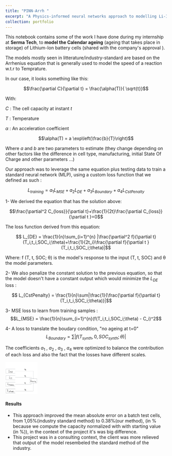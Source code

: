 ```yaml
---
title: "PINN-Arrh "
excerpt: "A Physics-informed neural networks approach to modelling Li-Ion calendar ageing <br/><img src='/images/PINN_arrh/soc_PINN.png' style='height: 100px; width:100px;'>"
collection: portfolio
---
```



This notebook contains some of the work I have done during my internship at **Serma Tech**, to **model the Calendar ageing** (ageing that takes place in storage) of Lithium-Ion  battery cells (shared with the company's approval ).

The models mostly seen in litterature/industry-standard are based on the Arrhenius equation that is generally used to model the speed of a reaction w.t.r to Temprature.

In our case, it looks something like this:

$$\frac{\partial C}{\partial t} = \frac{\alpha(T)}{ \sqrt{t}}$$

With:

$C$ : The cell capacity at instant $t$

$T$ : Temperature

$\alpha$ : An acceleration coefficient

$$\alpha(T) = a \exp\left(\frac{b}{T}\right)$$

  
Where $a$ and $b$ are two parameters to estimate (they change depending on other factors like the difference in cell type, manufacturing, initial State Of Charge and other parameters ...)


Our approach was to leverage the same equation plus testing data to train a standard neural network (MLP), using a custom loss function that we defined as such :


$$ L_{training} = a_1 L_{MSE} + a_2 L_{DE}+a_3 L_{Boundary}+a_4 L_{CstPenalty}$$


1- We derived the equation that has the solution above: 

$$\frac{\partial^2 C_{loss}}{\partial t}+\frac{1}{2t}\frac{\partial C_{loss}}{\partial t }=0$$

The loss function derived from this equation: 

$$ L_{DE} = \frac{1}{n}\sum_{i=1}^{n} |\frac{\partial^2 f}{\partial t}(T_i,t_i,SOC_i;\theta)+\frac{1}{2t_i}\frac{\partial f}{\partial t }(T_i,t_i,SOC_i;\theta)|$$

Where: f (T, t, SOC; θ) is the model's response to the input (T, t, SOC) and θ the model parameters.


2- We also penalize the constant solution to the previous equation, so that the model doesn't have a constant output which would minimize the $L_{DE}$ loss : 

$$ L_{CstPenalty} = \frac{1}{n}\sum|\frac{1}{\frac{\partial f}{\partial t}(T_i,t_i,SOC_i;\theta)}|$$

3- MSE loss to learn from training samples : 
 $$L_{MSE} = \frac{1}{n}\sum_{i=1}^{n}(f(T_i,t_i,SOC_i;\theta) - C_i)^2$$

4- A loss to translate the boudary condition,  "no ageing at t=0"
$$L_{Boundary} = \sum|f(T_{synth},0,SOC_{synth};\theta)|$$

The coefficients $a_1$ , $a_2$ , $a_3$ , $a_4$ were optimized to balance the contribution of each loss and also the fact that the losses have different scales.


<img src='/images/PINN_arrh/pinn_loss.png' alt="Computing training loss" style="height: 100px; width:100px;"/>

#### Results
- This approach improved the mean absolute error on a batch test cells, from 1,05%(industry standard method) to 0.38%(our method), (in % because we compute the capacity normalized with with starting value (in %)), in the context of the project it's was big difference.
- This project was in a consulting context, the client was more relieved that output of the model resembeled the standard method of the industry.
